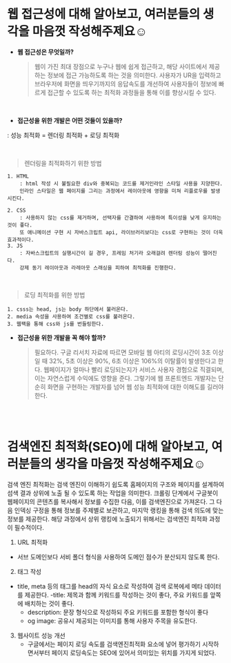 # 웹 **접근성**에 대해 알아보고, 여러분들의 생각을 마음껏 작성해주제요☺️

- **웹 접근성은 무엇일까?**
  > 웹이 가진 최대 장점으로 누구나 웹에 쉽게 접근하고, 해당 사이트에서 제공하는 정보에 접근 가능하도록 하는 것을 의미한다.
  > 사용자가 UR을 입력하고 브라우저에 화면을 띄우기까지의 응답속도를 개선하여 사용자들이 정보에 빠르게 접근할 수 있도록 하는 최적화 과정들을 통해 이를 향상시킬 수 있다.

<br>

- **접근성을 위한 개발은 어떤 것들이 있을까?**

: 성능 최적화 = 렌더링 최적화 + 로딩 최적화

<br>

> 렌더링을 최적화하기 위한 방법

    1. HTML
        : html 작성 시 불필요한 div와 중복되는 코드를 제거인라인 스타일 사용을 지양한다.
        인라인 스타일은 웹 페이지를 그리는 과정에서 레이아웃에 영향을 미쳐 리플로우를 발생시킨다.

    2. CSS
        : 사용하지 않는 css를 제거하며, 선택자를 간결하여 사용하여 특이성을 낮게 유지하는 것이 좋다.
        또 애니메이션 구현 시 자바스크립트 api, 라이브러리보다는 css로 구현하는 것이 더욱 효과적이다.
    3. JS
        : 자바스크립트의 실행시간이 길 경우, 프레임 처기라 오래걸려 렌더링 성능이 떨어진다.
        강제 동기 레이아웃과 라레아웃 스래싱을 피하여 최적화를 진행한다.

<br>

> 로딩 최적화를 위한 방법

    1. csss는 head, js는 body 하단에서 불러온다.
    2. media 속성을 사용하여 조건별로 css를 불러온다.
    3. 웹팩을 통해 css와 js를 번들링한다.

- **접근성을 위한 개발을 꼭 해야 할까?**
  > 필요하다. 구글 리서치 자료에 따르면 모바일 웹 아티의 로딩시간이 3초 이상일 때 32%, 5초 이상은 90%, 6초 이상은 106%의 이탈률이 발생한다고 한다. 웹페이지가 얼마나 빨리 로딩되는지가 서비스 사용자 경험으로 직결되며, 이는 자연스럽게 수익에도 영향을 준다. 그렇기에 웹 프론트엔드 개발자는 단순히 화면을 구현하는 개발자를 넘어 웹 성능 최적화에 대한 이해도를 길러야한다.

<br><br>

# **검색엔진 최적화(SEO)에 대해 알아보고, 여러분들의 생각을 마음껏 작성해주제요☺️**

검색 엔진 최적화는 검색 엔진이 이해하기 쉽도록 홈페이지의 구조와 페이지를 설계하여 섬색 결과 상위에 노출 될 수 있도록 하는 작업을 의미한다. 크롤링 단계에서 구글봇이 웹페이지의 콘텐츠를 복사해서 정보를 수집한 다음, 이를 검색엔진으로 가져온다. 그 다음 인덱싱 구정을 통해 정보를 주제별로 보관하고, 마지막 랭킹을 통해 검색 의도에 맞는 정보를 제공한다. 해당 과정에서 상위 랭킹에 노출되기 위해서는 검색엔진 최적화 과정이 필수적이다.

1. URL 최적화

- 서브 도메인보다 서비 폴더 형식을 사용하여 도메인 점수가 분산되지 않도록 한다.

2. 태그 작성

- title, meta 등의 태그를 head의 자식 요소로 작성하여 검색 로복에세 메타 데이터를 제공한다.
  -title: 제목과 함께 키워드를 작성하는 것이 좋다, 주요 키워드를 앞쪽에 배치하는 것이 좋다.
  - description: 문장 형식으로 작성하되 주요 키워드를 포함한 형식이 좋다
  - og image: 공유시 제공되는 이미지를 통해 사용자 주목을 유도한다.

3. 웹사이트 성능 개선
   - 구글에서는 페이지 로딩 속도를 검색엔진최적화 요소에 넣어 평가하기 시작하면서부터 페이지 로딩속도는 SEO에 있어서 의미있는 위치를 가지게 되었다.
